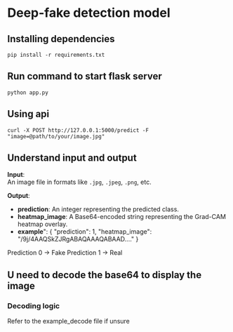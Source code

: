 # Deep-fake detection model

## Installing dependencies
```
pip install -r requirements.txt
```

## Run command to start flask server
```
python app.py
```

## Using api
```
curl -X POST http://127.0.0.1:5000/predict -F "image=@path/to/your/image.jpg"
```

## Understand input and output
**Input**:  
An image file in formats like `.jpg`, `.jpeg`, `.png`, etc.

**Output**:  
- **prediction**: An integer representing the predicted class.  
- **heatmap_image**: A Base64-encoded string representing the Grad-CAM heatmap overlay.
- **example**": {
    "prediction": 1,
    "heatmap_image": "/9j/4AAQSkZJRgABAQAAAQABAAD...."
}

Prediction 0 -> Fake
Prediction 1 -> Real

## U need to decode the base64 to display the image
### Decoding logic
Refer to the example_decode file if unsure


